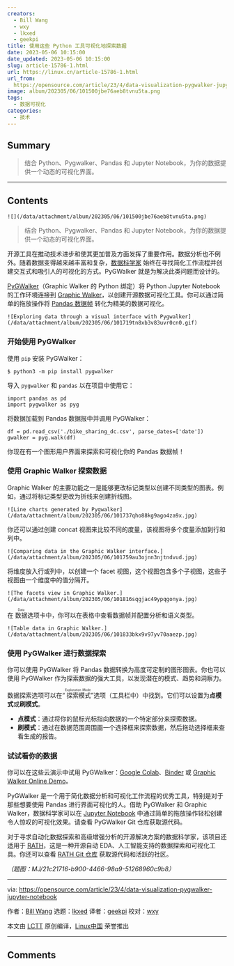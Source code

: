 ```yaml
---
creators:
  - Bill Wang
  - wxy
  - lkxed
  - geekpi
title: 使用这些 Python 工具可视化地探索数据
date: 2023-05-06 10:15:00
date_updated: 2023-05-06 10:15:00
slug: article-15786-1.html
url: https://linux.cn/article-15786-1.html
url_from: 
  https://opensource.com/article/23/4/data-visualization-pygwalker-jupyter-notebook
image: album/202305/06/101500jbe76aeb8tvnu5ta.png
tags:
  - 数据可视化
categories:
  - 技术
---
```


## Summary

> 结合 Python、Pygwalker、Pandas 和 Jupyter Notebook，为你的数据提供一个动态的可视化界面。

***

<!-- more -->

## Contents

`![](/data/attachment/album/202305/06/101500jbe76aeb8tvnu5ta.png)`

> 
> 结合 Python、Pygwalker、Pandas 和 Jupyter Notebook，为你的数据提供一个动态的可视化界面。
> 
> 
> 

开源工具在推动技术进步和使其更加普及方面发挥了重要作用。数据分析也不例外。随着数据变得越来越丰富和复杂，[数据科学家](https://enterprisersproject.com/article/2022/9/data-scientist-day-life?intcmp=7013a000002qLH8AAM) 始终在寻找简化工作流程并创建交互式和吸引人的可视化的方式。PyGWalker 就是为解决此类问题而设计的。

[PyGWalker](https://github.com/Kanaries/pygwalker)（Graphic Walker 的 Python 绑定）将 Python Jupyter Notebook 的工作环境连接到 [Graphic Walker](https://github.com/Kanaries/graphic-walker)，以创建开源数据可视化工具。你可以通过简单的拖放操作将 [Pandas 数据帧](https://opensource.com/article/20/6/pandas-python) 转化为精美的数据可视化。

`![Exploring data through a visual interface with Pygwalker](/data/attachment/album/202305/06/101719tn8xb3v83uvr0cn0.gif)`

### 开始使用 PyGWalker

使用 `pip` 安装 PyGWalker：

```shell
$ python3 -m pip install pygwalker
```

导入 `pygwalker` 和 `pandas` 以在项目中使用它：

```shell
import pandas as pd
import pygwalker as pyg
```

将数据加载到 Pandas 数据报中并调用 PyGWalker：

```shell
df = pd.read_csv('./bike_sharing_dc.csv', parse_dates=['date'])
gwalker = pyg.walk(df)
```

你现在有一个图形用户界面来探索和可视化你的 Pandas 数据帧！

### 使用 Graphic Walker 探索数据

Graphic Walker 的主要功能之一是能够更改标记类型以创建不同类型的图表。例如，通过将标记类型更改为折线来创建折线图。

`![Line charts generated by Pygwalker](/data/attachment/album/202305/06/101737qho88kg9ago4za9x.jpg)`

你还可以通过创建 concat 视图来比较不同的度量，该视图将多个度量添加到行和列中。

`![Comparing data in the Graphic Walker interface.](/data/attachment/album/202305/06/101759au3ojnn3njtndvud.jpg)`

将维度放入行或列中，以创建一个 facet 视图，这个视图包含多个子视图，这些子视图由一个维度中的值分隔开。

`![The facets view in Graphic Walker.](/data/attachment/album/202305/06/101816sqgjac49ypqgonya.jpg)`

在 <ruby> 数据 <rt>  Data </rt></ruby> 选项卡中，你可以在表格中查看数据帧并配置分析和语义类型。

`![Table data in Graphic Walker.](/data/attachment/album/202305/06/101833bkx9v97yv70aaezp.jpg)`

### 使用 PyGWalker 进行数据探索

你可以使用 PyGWalker 将 Pandas 数据转换为高度可定制的图形图表。你也可以使用 PyGWalker 作为探索数据的强大工具，以发现潜在的模式、趋势和洞察力。

数据探索选项可以在“<ruby> 探索模式 <rt>  Exploration Mode </rt></ruby>”选项（工具栏中）中找到。它们可以设置为**点模式**或**刷模式**。

* **点模式**：通过将你的鼠标光标指向数据的一个特定部分来探索数据。
* **刷模式**：通过在数据范围周围画一个选择框来探索数据，然后拖动选择框来查看生成的报告。

### 试试看你的数据

你可以在这些云演示中试用 PyGWalker：[Google Colab](https://colab.research.google.com/drive/171QUQeq-uTLgSj1u-P9DQig7Md1kpXQ2?usp=sharing)、[Binder](https://mybinder.org/v2/gh/Kanaries/pygwalker/main?labpath=tests%2Fmain.ipynb) 或 [Graphic Walker Online Demo](https://graphic-walker.kanaries.net/)。

PyGWalker 是一个用于简化数据分析和可视化工作流程的优秀工具，特别是对于那些想要使用 Pandas 进行界面可视化的人。借助 PyGWalker 和 Graphic Walker，数据科学家可以在 [Jupyter Notebook](https://opensource.com/downloads/jupyter-guide) 中通过简单的拖放操作轻松创建令人惊叹的可视化效果。请查看 PyGWalker Git 仓库获取源代码。

对于寻求自动化数据探索和高级增强分析的开源解决方案的数据科学家，该项目还适用于 [RATH](https://kanaries.net/)，这是一种开源自动 EDA、人工智能支持的数据探索和可视化工具。你还可以查看 [RATH Git 仓库](https://github.com/Kanaries/Rath) 获取源代码和活跃的社区。

*（题图：MJ/21c21716-b900-4466-98a9-51268960c9b8）*

---

via: <https://opensource.com/article/23/4/data-visualization-pygwalker-jupyter-notebook>

作者：[Bill Wang](https://opensource.com/users/bill-wang) 选题：[lkxed](https://github.com/lkxed/) 译者：[geekpi](https://github.com/geekpi) 校对：[wxy](https://github.com/wxy)

本文由 [LCTT](https://github.com/LCTT/TranslateProject) 原创编译，[Linux中国](https://linux.cn/) 荣誉推出

***

## Comments

